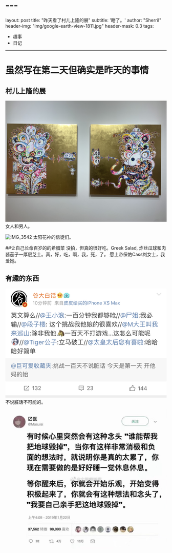 # ---
layout: post
title: "昨天看了村儿上隆的展"
subtitle: '瞎了。'
author: "Sherril"
header-img: "img/google-earth-view-1811.jpg"
header-mask: 0.3
tags:
  - 趣事
  - 日记
---

# 虽然写在第二天但确实是昨天的事情
## 村儿上隆的展

![IMG_5280](media/15595523859570/IMG_5280.heic)
女人和男人。

![IMG_3542](media/15595523859570/IMG_3542.jpg)
太阳花神的信徒们。



##让自己长命百岁的的希腊菜 
没拍，但真的很好吃。Greek Salad, 炸丝瓜球和肉酱茄子一厚层芝士。真，好，吃，啊，我，死，了。
愿上帝保佑Cass刘女士，我爱她。

## 有趣的东西
![IMG_3551](media/15595523859570/IMG_3551.jpg)
不说脏话不可能的。

![啊哈](https://github.com/SherrilWang/sherrilwang.github.io/blob/master/img/IMG_3502.JPG?raw=true)




